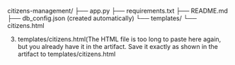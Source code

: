citizens-management/
├── app.py
├── requirements.txt
├── README.md
├── db_config.json (created automatically)
└── templates/
    └── citizens.html



    
3. templates/citizens.html(The HTML file is too long to paste here again, but you already have it in the artifact. Save it exactly as shown in the artifact to templates/citizens.html
